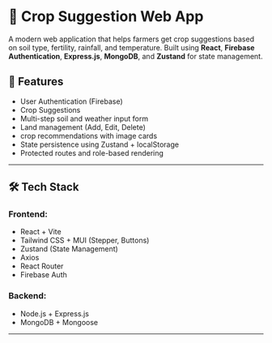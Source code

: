 # 🌾 Crop Suggestion Web App

A modern web application that helps farmers get crop suggestions based on soil type, fertility, rainfall, and temperature. Built using **React**, **Firebase Authentication**, **Express.js**, **MongoDB**, and **Zustand** for state management.

## 🚀 Features

-  User Authentication (Firebase)
-  Crop Suggestions
-  Multi-step soil and weather input form
-  Land management (Add, Edit, Delete)
-  crop recommendations with image cards
-  State persistence using Zustand + localStorage
-  Protected routes and role-based rendering

---

## 🛠 Tech Stack

### Frontend:
- React + Vite
- Tailwind CSS + MUI (Stepper, Buttons)
- Zustand (State Management)
- Axios
- React Router
- Firebase Auth

### Backend:
- Node.js + Express.js
- MongoDB + Mongoose

---



